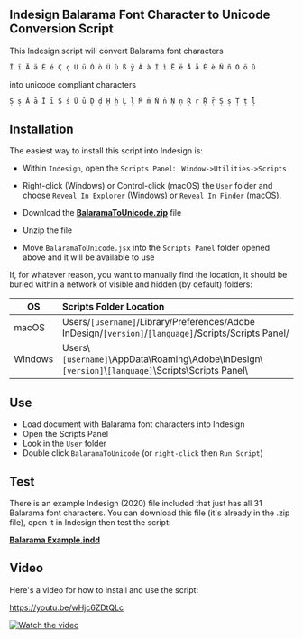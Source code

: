 ## Indesign Balarama Font Character to Unicode Conversion Script

This Indesign script will convert Balarama font characters 

```c 
Ï ï Ä ä É é Ç ç Ü ü Ò ò Ù ù ß ÿ À à Ì ì Ë ë Å å È è Ñ ñ Ö ö û 
```

into unicode compliant characters

```c 
Ṣ ṣ Ā ā Ī ī Ś ś Ū ū Ḍ ḍ Ḥ ḥ Ḷ ḷ Ṁ ṁ Ṅ ṅ Ṇ ṇ Ṛ ṛ Ṝ ṝ Ṣ ṣ Ṭ ṭ ḹ
```

## Installation

The easiest way to install this script into Indesign is:

- Within ```Indesign```, open the ```Scripts Panel```: ``` Window->Utilities->Scripts```
- Right-click (Windows) or Control-click (macOS) the ```User``` folder and choose ```Reveal In Explorer``` (Windows) or ```Reveal In Finder``` (macOS).

- Download the **[BalaramaToUnicode.zip](https://github.com/ekendra-nz/indesign-balarama-unicode/raw/main/BalaramaToUnicode.zip)** file
- Unzip the file
- Move ```BalaramaToUnicode.jsx``` into the ```Scripts Panel``` folder opened above  and it will be available to use

If, for whatever reason, you want to manually find the location, it should be buried within a network of visible and hidden (by default) folders:

 OS | Scripts Folder Location
|--------------|:-----| 
| macOS |  Users/```[username]```/Library/Preferences/Adobe InDesign/```[version]```/```[language]```/Scripts/Scripts Panel/
| Windows |  Users\\```[username]```\AppData\Roaming\Adobe\InDesign\\```[version]```\\```[language]```\Scripts\Scripts Panel\

## Use

- Load document with Balarama font characters into Indesign
- Open the Scripts Panel
- Look in the ```User``` folder 
- Double click ```BalaramaToUnicode``` (or ```right-click``` then ```Run Script```) 

## Test

There is an example Indesign (2020) file included that just has all 31 Balarama font characters. You can download this file (it's already in the .zip file), open it in Indesign then test the script:
 

**[Balarama Example.indd](https://github.com/ekendra-nz/indesign-balarama-unicode/raw/main/Balarama%20Example.indd)**

## Video

Here's a video for how to install and use the script:

https://youtu.be/wHjc6ZDtQLc

[![Watch the video](https://img.youtube.com/vi/wHjc6ZDtQLc/hqdefault.jpg)](https://youtu.be/wHjc6ZDtQLc)
